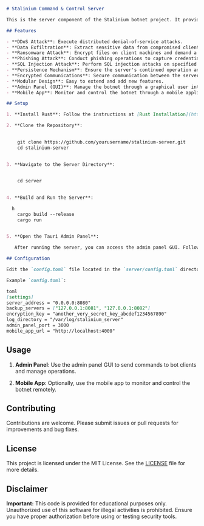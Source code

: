 ```markdown
# Stalinium Command & Control Server

This is the server component of the Stalinium botnet project. It provides a centralized system for managing and controlling botnet clients, with various attack vectors and features.

## Features

- **DDoS Attack**: Execute distributed denial-of-service attacks.
- **Data Exfiltration**: Extract sensitive data from compromised clients.
- **Ransomware Attack**: Encrypt files on client machines and demand a ransom.
- **Phishing Attack**: Conduct phishing operations to capture credentials.
- **SQL Injection Attack**: Perform SQL injection attacks on specified targets.
- **Persistence Mechanism**: Ensure the server's continued operation and recovery.
- **Encrypted Communications**: Secure communication between the server and clients.
- **Modular Design**: Easy to extend and add new features.
- **Admin Panel (GUI)**: Manage the botnet through a graphical user interface.
- **Mobile App**: Monitor and control the botnet through a mobile application.

## Setup

1. **Install Rust**: Follow the instructions at [Rust Installation](https://www.rust-lang.org/tools/install).

2. **Clone the Repository**:

    
    git clone https://github.com/yourusername/stalinium-server.git
    cd stalinium-server
   

3. **Navigate to the Server Directory**:

   
    cd server
  

4. **Build and Run the Server**:

  h
    cargo build --release
    cargo run
 

5. **Open the Tauri Admin Panel**:

   After running the server, you can access the admin panel GUI. Follow the instructions provided by Tauri to set up and use the admin panel.

## Configuration

Edit the `config.toml` file located in the `server/config.toml` directory to set up your backup servers and other settings.

Example `config.toml`:

toml
[settings]
server_address = "0.0.0.0:8080"
backup_servers = ["127.0.0.1:8081", "127.0.0.1:8082"]
encryption_key = "another_very_secret_key_abcdef1234567890"
log_directory = "/var/log/stalinium_server"
admin_panel_port = 3000
mobile_app_url = "http://localhost:4000"
```

## Usage

1. **Admin Panel**: Use the admin panel GUI to send commands to bot clients and manage operations. 

2. **Mobile App**: Optionally, use the mobile app to monitor and control the botnet remotely.

## Contributing

Contributions are welcome. Please submit issues or pull requests for improvements and bug fixes.

## License

This project is licensed under the MIT License. See the [LICENSE](LICENSE) file for more details.

## Disclaimer

**Important:** This code is provided for educational purposes only. Unauthorized use of this software for illegal activities is prohibited. Ensure you have proper authorization before using or testing security tools.
